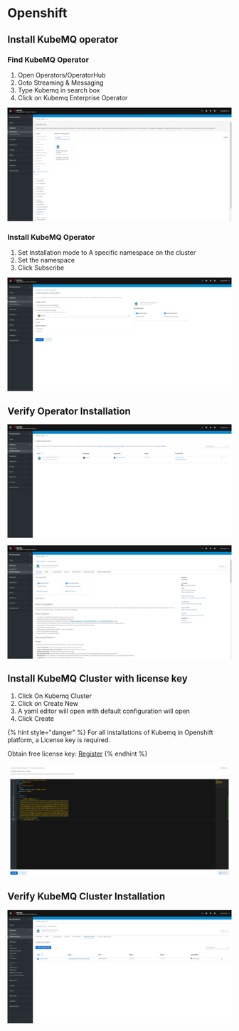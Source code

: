 # Openshift

## Install KubeMQ operator

### Find KubeMQ Operator

1. Open Operators/OperatorHub
2. Goto Streaming & Messaging
3. Type Kubemq in search box
4. Click on Kubemq Enterprise Operator

![](../../.gitbook/assets/install-operator-1.png)

### Install KubeMQ Operator

1. Set Installation mode to A specific namespace on the cluster
2. Set the namespace
3. Click Subscribe

![](../../.gitbook/assets/install-operator-2.png)

## Verify Operator Installation

![](../../.gitbook/assets/install-operator-3.png)

![](../../.gitbook/assets/install-operator-4.png)

## Install KubeMQ Cluster with license key

1. Click On Kubemq Cluster 
2. Click on Create New
3. A yaml editor will open with default configuration will open
4. Click Create

{% hint style="danger" %}
For all installations of Kubemq in Openshift platform, a License key is required.

Obtain free license key: [Register](https://account.kubemq.io/login/register)
{% endhint %}

![](../../.gitbook/assets/create-cluster-2.png)

## Verify KubeMQ Cluster Installation

![](../../.gitbook/assets/create-cluster-3.png)


